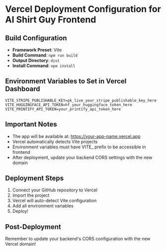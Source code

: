 # Vercel Deployment Configuration for AI Shirt Guy Frontend

## Build Configuration
- **Framework Preset**: Vite
- **Build Command**: `npm run build`
- **Output Directory**: `dist`
- **Install Command**: `npm install`

## Environment Variables to Set in Vercel Dashboard
```
VITE_STRIPE_PUBLISHABLE_KEY=pk_live_your_stripe_publishable_key_here
VITE_HUGGINGFACE_API_TOKEN=hf_your_huggingface_token_here
VITE_PRINTIFY_API_TOKEN=your_printify_api_token_here
```

## Important Notes
- The app will be available at: https://your-app-name.vercel.app
- Vercel automatically detects Vite projects
- Environment variables must have VITE_ prefix to be accessible in frontend
- After deployment, update your backend CORS settings with the new domain

## Deployment Steps
1. Connect your GitHub repository to Vercel
2. Import the project
3. Vercel will auto-detect Vite configuration
4. Add all environment variables
5. Deploy!

## Post-Deployment
Remember to update your backend's CORS configuration with the new Vercel domain!